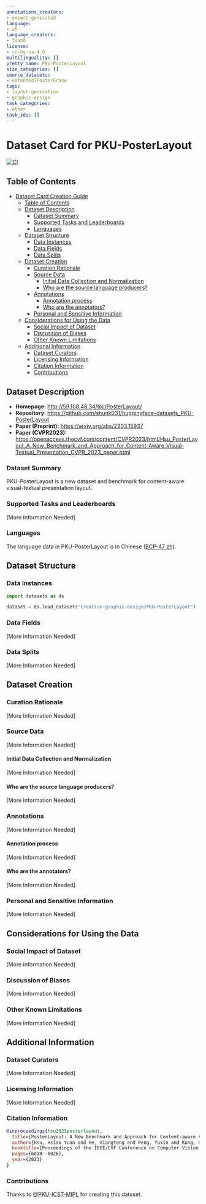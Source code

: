 ```yaml
---
annotations_creators:
- expert-generated
language:
- zh
language_creators:
- found
license:
- cc-by-sa-4.0
multilinguality: []
pretty_name: PKU-PosterLayout
size_categories: []
source_datasets:
- extended|PosterErase
tags:
- layout-generation
- graphic-design
task_categories:
- other
task_ids: []
---
```


# Dataset Card for PKU-PosterLayout

[![CI](https://github.com/shunk031/huggingface-datasets_PKU-PosterLayout/actions/workflows/ci.yaml/badge.svg)](https://github.com/shunk031/huggingface-datasets_PKU-PosterLayout/actions/workflows/ci.yaml)

## Table of Contents

- [Dataset Card Creation Guide](#dataset-card-creation-guide)
  - [Table of Contents](#table-of-contents)
  - [Dataset Description](#dataset-description)
    - [Dataset Summary](#dataset-summary)
    - [Supported Tasks and Leaderboards](#supported-tasks-and-leaderboards)
    - [Languages](#languages)
  - [Dataset Structure](#dataset-structure)
    - [Data Instances](#data-instances)
    - [Data Fields](#data-fields)
    - [Data Splits](#data-splits)
  - [Dataset Creation](#dataset-creation)
    - [Curation Rationale](#curation-rationale)
    - [Source Data](#source-data)
      - [Initial Data Collection and Normalization](#initial-data-collection-and-normalization)
      - [Who are the source language producers?](#who-are-the-source-language-producers)
    - [Annotations](#annotations)
      - [Annotation process](#annotation-process)
      - [Who are the annotators?](#who-are-the-annotators)
    - [Personal and Sensitive Information](#personal-and-sensitive-information)
  - [Considerations for Using the Data](#considerations-for-using-the-data)
    - [Social Impact of Dataset](#social-impact-of-dataset)
    - [Discussion of Biases](#discussion-of-biases)
    - [Other Known Limitations](#other-known-limitations)
  - [Additional Information](#additional-information)
    - [Dataset Curators](#dataset-curators)
    - [Licensing Information](#licensing-information)
    - [Citation Information](#citation-information)
    - [Contributions](#contributions)

## Dataset Description

- **Homepage:** http://59.108.48.34/tiki/PosterLayout/
- **Repository:** https://github.com/shunk031/huggingface-datasets_PKU-PosterLayout
- **Paper (Preprint):** https://arxiv.org/abs/2303.15937
- **Paper (CVPR2023):** https://openaccess.thecvf.com/content/CVPR2023/html/Hsu_PosterLayout_A_New_Benchmark_and_Approach_for_Content-Aware_Visual-Textual_Presentation_CVPR_2023_paper.html

### Dataset Summary

PKU-PosterLayout is a new dataset and benchmark for content-aware visual-textual presentation layout.

### Supported Tasks and Leaderboards

[More Information Needed]

### Languages

The language data in PKU-PosterLayout is in Chinese ([BCP-47 zh](https://www.rfc-editor.org/info/bcp47)).

## Dataset Structure

### Data Instances

```python
import datasets as ds

dataset = ds.load_dataset("creative-graphic-design/PKU-PosterLayout")
```

### Data Fields

[More Information Needed]

### Data Splits

[More Information Needed]

## Dataset Creation

### Curation Rationale

[More Information Needed]

### Source Data

[More Information Needed]

#### Initial Data Collection and Normalization

[More Information Needed]

#### Who are the source language producers?

[More Information Needed]

### Annotations

[More Information Needed]

#### Annotation process

[More Information Needed]

#### Who are the annotators?

[More Information Needed]

### Personal and Sensitive Information

[More Information Needed]

## Considerations for Using the Data

### Social Impact of Dataset

[More Information Needed]

### Discussion of Biases

[More Information Needed]

### Other Known Limitations

[More Information Needed]

## Additional Information

### Dataset Curators

[More Information Needed]

### Licensing Information

[More Information Needed]

### Citation Information

```bibtex
@inproceedings{hsu2023posterlayout,
  title={PosterLayout: A New Benchmark and Approach for Content-aware Visual-Textual Presentation Layout},
  author={Hsu, Hsiao Yuan and He, Xiangteng and Peng, Yuxin and Kong, Hao and Zhang, Qing},
  booktitle={Proceedings of the IEEE/CVF Conference on Computer Vision and Pattern Recognition},
  pages={6018--6026},
  year={2023}
}
```

### Contributions

Thanks to [@PKU-ICST-MIPL](https://github.com/PKU-ICST-MIPL) for creating this dataset.
